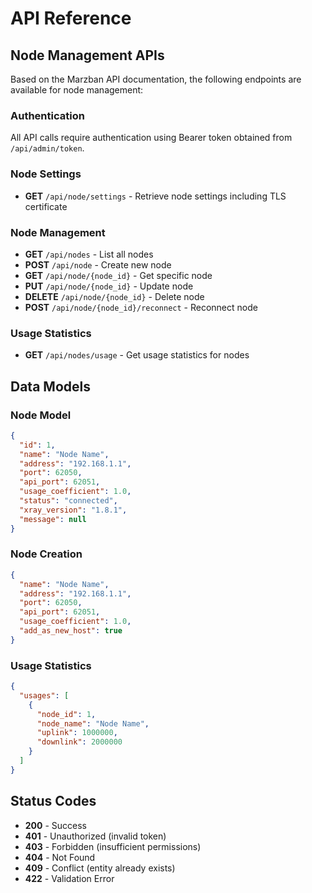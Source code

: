 # API Reference

## Node Management APIs

Based on the Marzban API documentation, the following endpoints are available for node management:

### Authentication
All API calls require authentication using Bearer token obtained from `/api/admin/token`.

### Node Settings
- **GET** `/api/node/settings` - Retrieve node settings including TLS certificate

### Node Management
- **GET** `/api/nodes` - List all nodes
- **POST** `/api/node` - Create new node
- **GET** `/api/node/{node_id}` - Get specific node
- **PUT** `/api/node/{node_id}` - Update node
- **DELETE** `/api/node/{node_id}` - Delete node
- **POST** `/api/node/{node_id}/reconnect` - Reconnect node

### Usage Statistics
- **GET** `/api/nodes/usage` - Get usage statistics for nodes

## Data Models

### Node Model
```json
{
  "id": 1,
  "name": "Node Name",
  "address": "192.168.1.1",
  "port": 62050,
  "api_port": 62051,
  "usage_coefficient": 1.0,
  "status": "connected",
  "xray_version": "1.8.1",
  "message": null
}
```

### Node Creation
```json
{
  "name": "Node Name",
  "address": "192.168.1.1",
  "port": 62050,
  "api_port": 62051,
  "usage_coefficient": 1.0,
  "add_as_new_host": true
}
```

### Usage Statistics
```json
{
  "usages": [
    {
      "node_id": 1,
      "node_name": "Node Name",
      "uplink": 1000000,
      "downlink": 2000000
    }
  ]
}
```

## Status Codes

- **200** - Success
- **401** - Unauthorized (invalid token)
- **403** - Forbidden (insufficient permissions)
- **404** - Not Found
- **409** - Conflict (entity already exists)
- **422** - Validation Error